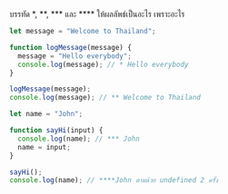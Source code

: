 บรรทัด \*, \*\*, \*\*\* และ \*\*\*\* ให้ผลลัพธ์เป็นอะไร เพราะอะไร

```js
let message = "Welcome to Thailand";

function logMessage(message) {
  message = "Hello everybody";
  console.log(message); // * Hello everybody
}

logMessage(message);
console.log(message); // ** Welcome to Thailand
```

```js
let name = "John";

function sayHi(input) {
  console.log(name); // *** John
  name = input;
}

sayHi();
console.log(name); // ****John ตามด้วย undefined 2 ครั้ง
```

